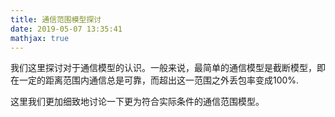```yaml
---
title: 通信范围模型探讨
date: 2019-05-07 13:35:41
mathjax: true
---
```


我们这里探讨对于通信模型的认识。一般来说，最简单的通信模型是截断模型，即在一定的距离范围内通信总是可靠，而超出这一范围之外丢包率变成100%.

这里我们更加细致地讨论一下更为符合实际条件的通信范围模型。